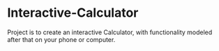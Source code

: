 # Interactive-Calculator
Project is to create an interactive Calculator, with functionality modeled after that on your phone or computer. 
